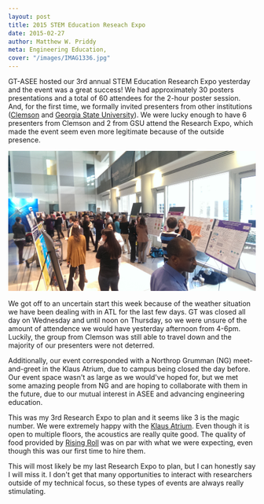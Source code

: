 ```yaml
---
layout: post
title: 2015 STEM Education Reseach Expo 
date: 2015-02-27
author: Matthew W. Priddy
meta: Engineering Education, 
cover: "/images/IMAG1336.jpg"
---
```


GT-ASEE hosted our 3rd annual STEM Education Research Expo yesterday and the event was a great success!  We had approximately 30 posters presentations and a total of 60 attendees for the 2-hour poster session.  And, for the first time, we formally invited presenters from other institutions ([Clemson](http://www.clemson.edu/ese/) and [Georgia State University](http://esc.education.gsu.edu)).  We were lucky enough to have 6 presenters from Clemson and 2 from GSU attend the Research Expo, which made the event seem even more legitimate because of the outside presence.   

<img src="/images/IMAG1336.jpg" class="img-responsive" alt="The attendees and presenters mingling during the 2015 STEM Education Research Expo">

We got off to an uncertain start this week because of the weather situation we have been dealing with in ATL for the last few days.  GT was closed all day on Wednesday and until noon on Thursday, so we were unsure of the amount of attendence we would have yesterday afternoon from 4-6pm.  Luckily, the group from Clemson was still able to travel down and the majority of our presenters were not deterred.  

Additionally, our event corresponded with a Northrop Grumman (NG) meet-and-greet in the Klaus Atrium, due to campus being closed the day before.  Our event space wasn't as large as we would've hoped for, but we met some amazing people from NG and are hoping to collaborate with them in the future, due to our mutual interest in ASEE and advancing engineering education.

This was my 3rd Research Expo to plan and it seems like 3 is the magic number.  We were extremely happy with the [Klaus Atrium](http://www.cc.gatech.edu/about/facilities/klausevents/atrium).  Even though it is open to multiple floors, the acoustics are really quite good.  The quality of food provided by [Rising Roll](http://www.risingroll.com) was on par with what we were expecting, even though this was our first time to hire them.

This will most likely be my last Research Expo to plan, but I can honestly say I will miss it.  I don't get that many opportunities to interact with researchers outside of my technical focus, so these types of events are always really stimulating.  
